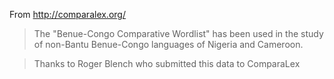 From http://comparalex.org/

> The "Benue-Congo Comparative Wordlist" has been used in the study of non-Bantu Benue-Congo languages of Nigeria and Cameroon.

> Thanks to Roger Blench who submitted this data to ComparaLex
